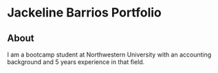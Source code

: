 # Jackeline Barrios Portfolio

## About
I am a bootcamp student at Northwestern University with an accounting background and 5 years experience in that field.

